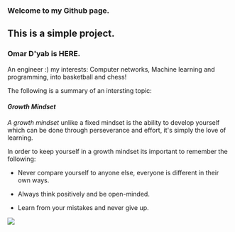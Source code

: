 ### Welcome to my Github page.
## This is a simple project. 


### Omar D'yab is HERE. 
An engineer :)
my interests: Computer networks, Machine learning and programming, into basketball and chess!

The following is a summary of an intersting topic: 

#### _Growth Mindset_

_A growth mindset_ unlike a fixed mindset is the ability to develop yourself which can be done through perseverance and effort, it's simply the love of learning. 

In order to keep yourself in a growth mindset its important to remember the following:

* Never compare yourself to anyone else, everyone is different in their own ways. 

* Always think positively and be open-minded.

* Learn from your mistakes and never give up. 

![](https://www.nexus-education.com/wp-content/uploads/2019/06/continuum.png)
